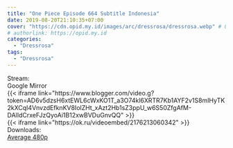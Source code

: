 ```yaml
---
title: "One Piece Episode 664 Subtitle Indonesia"
date: 2019-08-20T21:10:35+07:00
cover: "https://cdn.opid.my.id/images/arc/dressrosa/dressrosa.webp" # Optional, cover
# authorlink: https://opid.my.id
categories:
  - "Dressrosa"
tags:
  - "Dressrosa"
---
```

<div class="ui menu violet borderless inverted">
  <div class="header item active">
        Stream:
    </div>
  <a class="active item" data-tab="google">
    <i class="google drive icon"></i> Google
  </a>
  <a class="item nounderline" data-tab="mirror">
    <i class="odnoklassniki icon"></i> Mirror
  </a>
</div>
<div class="ui bottom attached tab segment active" style="border:0 !important;" data-tab="google">
{{< iframe link="https://www.blogger.com/video.g?token=AD6v5dzsH6xtEWL6cWxKO1T_a3O74kl6XRTR7Kb1AYF2v1S8mIHyTK2kXCqI4VnvzdEfknKV8IolZHt_xAzt2Hb1sZ3ppU_w6S50ZfgAfM-DAlIdCrxeFJzQyoAi1B12xwBVDuGnvQQ" >}}
</div>
<div class="ui bottom attached tab segment" style="border:0 !important;" data-tab="mirror">
{{< iframe link="https://ok.ru/videoembed/2176213060342" >}}
</div>
<div class="ui menu violet borderless inverted">
  <div class="header item active">
        Downloads:
    </div>
  <a class="item nounderline" href="https://ouo.io/wo5sEC" target="_blank" rel="dofollow"><i class="google drive icon"></i>
    Average 480p</a>
</div>